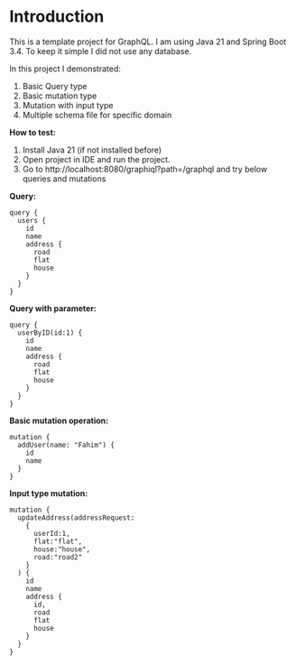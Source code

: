 # Introduction

This is a template project for GraphQL. I am using Java 21
and Spring Boot 3.4. To keep it simple I did not use any database.

In this project I demonstrated:
1. Basic Query type
2. Basic mutation type
3. Mutation with input type
4. Multiple schema file for specific domain

**How to test:**
1. Install Java 21 (if not installed before)
2. Open project in IDE and run the project. 
3. Go to http://localhost:8080/graphiql?path=/graphql and try below queries and mutations

**Query:**
```
query {
  users {
    id
    name
    address {
      road
      flat
      house
    }
  }
}
```
**Query with parameter:**
```
query {
  userByID(id:1) {
    id
    name
    address {
      road
      flat
      house
    }
  }
}
```
**Basic mutation operation:**
```
mutation {
  addUser(name: "Fahim") {
    id
    name
  }
}
```

**Input type mutation:**
```
mutation {
  updateAddress(addressRequest: 
    {
      userId:1, 
      flat:"flat", 
      house:"house", 
      road:"road2"
    }
  ) {
    id
    name
    address {
      id,
      road
      flat
      house
    }
  }
}
```
